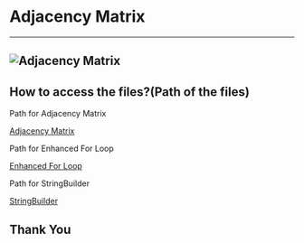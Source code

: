 # Adjacency Matrix
---

![Adjacency Matrix](https://cdn.programiz.com/sites/tutorial2program/files/graph-bfs-step-1.png)
---

## How to access the files?(Path of the files)

Path for Adjacency Matrix

[Adjacency Matrix](https://github.com/007-roy/Adjacency_Matrix/blob/bd65e93cd429e28a11d40b704a64c159ca13e316/src/main/java/Adjacency_Matrix)

Path for Enhanced For Loop

[Enhanced For Loop](https://github.com/007-roy/Adjacency_Matrix/blob/bd65e93cd429e28a11d40b704a64c159ca13e316/src/main/java/Enhanced_For_Loop)

Path for StringBuilder

[StringBuilder](https://github.com/007-roy/Adjacency_Matrix/blob/bd65e93cd429e28a11d40b704a64c159ca13e316/src/main/java/StringBuilder/StringBuilder.java)

## Thank You
